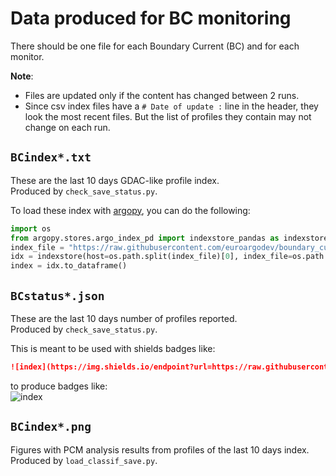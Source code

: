 # Data produced for BC monitoring

There should be one file for each Boundary Current (BC) and for each monitor.

**Note**:  
- Files are updated only if the content has changed between 2 runs.
- Since csv index files have a ``# Date of update :`` line in the header, they look the most recent files. But the list of profiles they contain may not change on each run.

## ``BCindex*.txt``

These are the last 10 days GDAC-like profile index.  
Produced by ``check_save_status.py``.

To load these index with [argopy](https://github.com/euroargodev/argopy), you can do the following:
```python
import os
from argopy.stores.argo_index_pd import indexstore_pandas as indexstore
index_file = "https://raw.githubusercontent.com/euroargodev/boundary_currents_pcm/main/data/BCindex_GoC.txt"
idx = indexstore(host=os.path.split(index_file)[0], index_file=os.path.split(index_file)[1])
index = idx.to_dataframe()
```

## ``BCstatus*.json`` 
These are the last 10 days number of profiles reported.  
Produced by ``check_save_status.py``. 

This is meant to be used with shields badges like:
```md
![index](https://img.shields.io/endpoint?url=https://raw.githubusercontent.com/euroargodev/boundary_currents_pcm/main/data/BCstatus_GSE_tight.json)
```
to produce badges like:  
![index](https://img.shields.io/endpoint?url=https://raw.githubusercontent.com/euroargodev/boundary_currents_pcm/main/data/BCstatus_GSE_tight.json)

## ``BCindex*.png``

Figures with PCM analysis results from profiles of the last 10 days index.    
Produced by ``load_classif_save.py``.